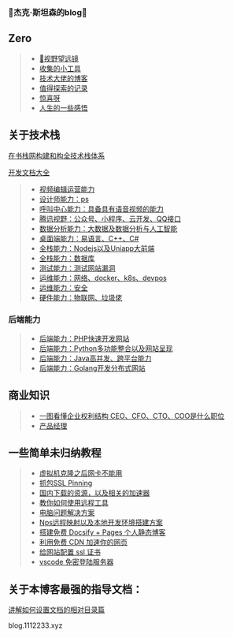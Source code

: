 ### 👋杰克·斯坦森的blog👋

## Zero

> * [🔭视野望远镜](Note/index/index.md)
> * [收集的小工具](Note/index/tools.md)
> * [技术大佬的博客](Note/index/jie-shao.md)
> * [值得探索的记录](Note/index/explorer.md)
> * [惊喜呀](Note/index/Surprise.md)
> * [人生的一些感悟](Note/index/Think.md)





## 关于技术栈



[在书栈网构建和构全技术栈体系](https://www.bookstack.cn/)

[开发文档大全](https://www.wenjiangs.com/doc)



> * [视频编辑运营能力](Note/TechN/Video.md)
> * [设计师能力：ps](Note/TechN/design.md)
> * [呼叫中心能力：具备具有语音视频的能力](Note/TechN/Callcenter/index.md)
> * [腾讯视野：公众号、小程序、云开发、QQ接口](Note/TechN/Tencent.md)
> * [数据分析能力：大数据及数据分析与人工智能](Note/TechN/BigData.md)
> * [桌面端能力：易语言、C++、C#](Note/TechN/Epl.md)
> * [全栈能力：Nodejs以及Uniapp大前端](Note/TechN/Nodejs.md)
> * [全栈能力：数据库](Note/TechN/Databases.md)
> * [测试能力：测试网站漏洞](Note/TechN/Test.md)
> * [运维能力：网络、docker、k8s、devpos](Note/TechN/network.md)
> * [运维能力：安全](Note/TechN/Safe.md)
> * [硬件能力：物联网、垃圾佬](Note/TechN/Hardware.md)



### 后端能力

> * [后端能力：PHP快速开发网站](Note/TechN/php/index.md)
> * [后端能力：Python多功能整合以及网站呈现](Note/TechN/python/index.md)
> * [后端能力：Java高并发、跨平台能力](Note/TechN/Java/index.md)
> * [后端能力：Golang开发分布式网站](Note/TechN/Golang/index.md)





## 商业知识
> * [一图看懂企业权利结构 CEO、CFO、CTO、COO是什么职位](Note/tx_company/compay_jiagou.md)
> * [产品经理](Note/tx_company/product.md)





## 一些简单未归纳教程

> * [虚拟机克隆之后网卡不能用](Note/Doc/VMware_Network.md)
> * [抓包SSL Pinning](Note/Doc/ssl_Pinning.md)
> * [国内下载的资源，以及相关的加速器](Note/Doc/download.md)
> * [教你如何使用远程工具](Note/Doc/yuan-cheng.md)
> * [电脑问题解决方案](Note/Service/s1.md)
> * [Nps远程映射以及本地开发环境搭建方案](Note/Service/nps.md)
> * [搭建免费 Docsify + Pages 个人静态博客](new-blog/README.md)
> * [利用免费 CDN 加速你的网页](speedup-web/speedup-web.md)
> * [给网站配置 ssl 证书](ssl-ngnix/README.md)
> * [vscode 免密登陆服务器](vscode-ssh/vscode-ssh.md)



## 关于本博客最强的指导文档：

[讲解如何设置文档的相对目录篇](https://www.wenjiangs.com/doc/docsifyjs-configuration)



blog.1112233.xyz
